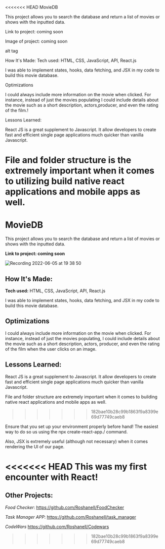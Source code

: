 <<<<<<< HEAD
MovieDB

This project allows you to search the database and return a list of movies or shows with the inputted data.

Link to project: coming soon

Image of project: coming soon

alt tag

How It's Made:
Tech used: HTML, CSS, JavaScript, API, React.js

I was able to implement states, hooks, data fetching, and JSX in my code to build this movie database.

Optimizations

I could always include more information on the movie when clicked. For instance, instead of just the movies populating I could include details about the movie such as a short description, actors,producer, and even the rating of the film.!

Lessons Learned:

React JS is a great supplement to Javascript. It allow developers to create fast and efficient single page applications much quicker than vanilla Javascript.

File and folder structure is the extremely important when it comes to utilizing build native react applications and mobile apps as well.
=======
# MovieDB


This project allows you to search the database and return a list of movies or shows with the inputted data.

**Link to project: coming soon**

![Recording 2022-06-05 at 19 38 50](https://user-images.githubusercontent.com/96213223/172077879-8515796b-0beb-45fd-ad0e-4877deca9728.gif)



## How It's Made:

**Tech used:** HTML, CSS, JavaScript, API, React.js

I was able to implement states, hooks, data fetching, and JSX in my code to build this movie database.

## Optimizations

I could always include more information on the movie when clicked. For instance, instead of just the movies populating, I could include details about the movie such as a short description, actors, producer, and even the rating of the film when the user clicks on an image.

## Lessons Learned:

React JS is a great supplement to Javascript. It allow developers to create fast and efficient single page applications much quicker than vanilla Javascript.

File and folder structure are extremely important when it comes to building native react applications and mobile apps as well.
>>>>>>> 182bae10b28c99b1863f9a8399e69d77749caeb8

Ensure that you set up your environment properly before hand! The easiest way to do so us using the npx create-react-app./ command.

Also, JSX is extremely useful (although not necessary) when it comes rendering the UI of our page.

<<<<<<< HEAD
This was my first encounter with React!
=======

## Other Projects:

*Food Checker*: https://github.com/Roshanell/FoodChecker

*Task Manager APP*: https://github.com/Roshanell/task_manager

*CodeWars* https://github.com/Roshanell/Codewars


>>>>>>> 182bae10b28c99b1863f9a8399e69d77749caeb8
